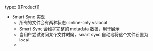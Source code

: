 type:: [[Product]]

- Smart Sync 实现
	- 所有的文件会有两种状态: online-only vs local
	- Smart Sync 会维护完整的 metadata 数据，用于展示
	- 当用户尝试访问某个文件时候，smart sync 自动地将这个文件设置为 local
	-